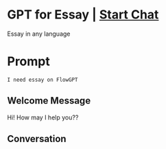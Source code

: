 

# GPT for Essay | [Start Chat](https://gptcall.net/chat.html?data=%7B%22contact%22%3A%7B%22id%22%3A%22l6mNXnb9ccimAlkMsGGKi%22%2C%22flow%22%3Atrue%7D%7D)
Essay in any language



# Prompt

```
I need essay on FlowGPT
```

## Welcome Message
Hi! How may I help you??

## Conversation



